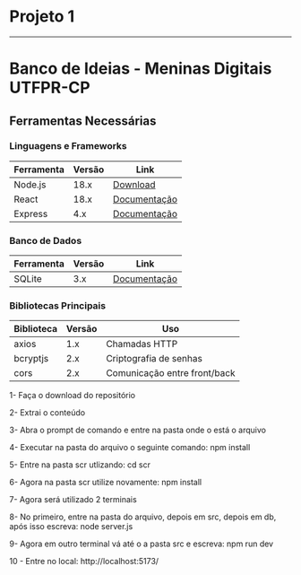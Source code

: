 # Projeto 1


-------------------


# Banco de Ideias - Meninas Digitais UTFPR-CP

## Ferramentas Necessárias

### Linguagens e Frameworks
| Ferramenta       | Versão | Link                          |
|------------------|--------|-------------------------------|
| Node.js          | 18.x   | [Download](https://nodejs.org/) |
| React            | 18.x   | [Documentação](https://reactjs.org/) |
| Express          | 4.x    | [Documentação](https://expressjs.com/) |

### Banco de Dados
| Ferramenta       | Versão | Link                          |
|------------------|--------|-------------------------------|
| SQLite           | 3.x    | [Documentação](https://www.sqlite.org/) |

### Bibliotecas Principais
| Biblioteca       | Versão | Uso                           |
|------------------|--------|-------------------------------|
| axios            | 1.x    | Chamadas HTTP                 |
| bcryptjs         | 2.x    | Criptografia de senhas        |
| cors             | 2.x    | Comunicação entre front/back  |




1- Faça o download do repositório

2- Extrai o conteúdo

3- Abra o prompt de comando e entre na pasta onde o está o arquivo

4- Executar na pasta do arquivo o seguinte comando: npm install

5- Entre na pasta scr utlizando: cd scr

6- Agora na pasta scr utilize novamente: npm install

7- Agora será utilizado 2 terminais

8- No primeiro, entre na pasta do arquivo, depois em src, depois em db, após isso escreva: node server.js

9- Agora em outro terminal vá até o a pasta src e escreva: npm run dev

10 - Entre no local:   http://localhost:5173/
